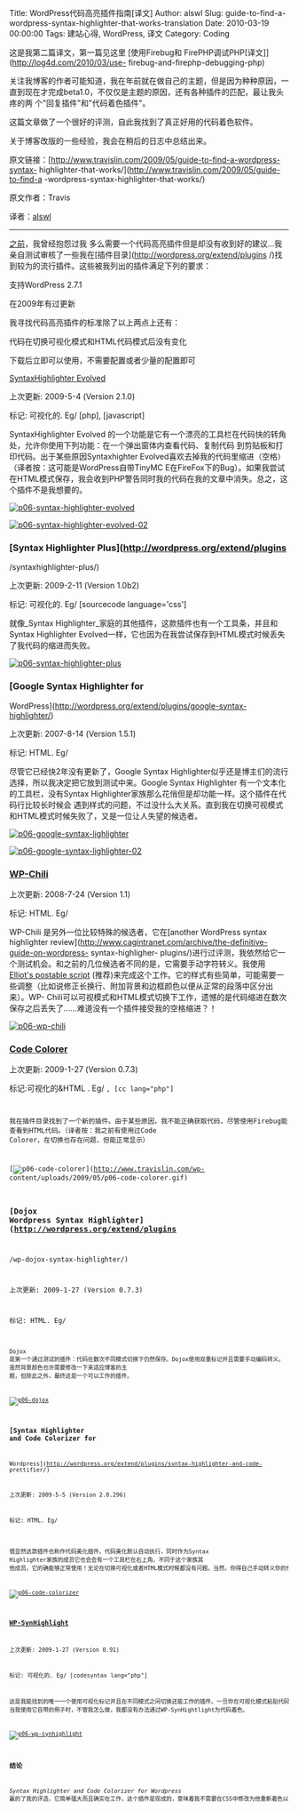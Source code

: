 Title: WordPress代码高亮插件指南[译文]
Author: alswl
Slug: guide-to-find-a-wordpress-syntax-highlighter-that-works-translation
Date: 2010-03-19 00:00:00
Tags: 建站心得, WordPress, 译文
Category: Coding

这是我第二篇译文，第一篇见这里 [使用Firebug和 FirePHP调试PHP[译文]](http://log4d.com/2010/03/use-
firebug-and-firephp-debugging-php)

关注我博客的作者可能知道，我在年前就在做自己的主题，但是因为种种原因，一直到现在才完成beta1.0，不仅仅是主题的原因，还有各种插件的匹配，最让我头疼的两
个"回复插件"和"代码着色插件"。

这篇文章做了一个很好的评测，自此我找到了真正好用的代码着色软件。

关于博客改版的一些经验，我会在稍后的日志中总结出来。

原文链接：[http://www.travislin.com/2009/05/guide-to-find-a-wordpress-syntax-
highlighter-that-works/](http://www.travislin.com/2009/05/guide-to-find-a
-wordpress-syntax-highlighter-that-works/)

原文作者：Travis

译者：[alswl](http://log4d.com)

* * *

[之前](http://www.travislin.com/2009/05/autonomy-of-syntax-highlighter/)，我曾经抱怨过我
多么需要一个代码高亮插件但是却没有收到好的建议…我亲自测试审核了一些我在[插件目录](http://wordpress.org/extend/plugins
/)找到较为的流行插件。这些被我列出的插件满足下列的要求：

支持WordPress 2.7.1

在2009年有过更新

我寻找代码高亮插件的标准除了以上两点上还有：

代码在切换可视化模式和HTML代码模式后没有变化

下载后立即可以使用，不需要配置或者少量的配置即可

[SyntaxHighlighter
Evolved](http://wordpress.org/extend/plugins/syntaxhighlighter/)

上次更新: 2009-5-4 (Version 2.1.0)

标记: 可视化的. Eg/ [php], [javascript]

SyntaxHighlighter Evolved 的一个功能是它有一个漂亮的工具栏在代码快的转角处，允许你使用下列功能：在一个弹出窗体内查看代码、复制代码
到剪贴板和打印代码。出于某些原因Syntaxhighter Evolved喜欢去掉我的代码里缩进（空格）（译者按：这可能是WordPress自带TinyMC
E在FireFox下的Bug）。如果我尝试在HTML模式保存，我会收到PHP警告同时我的代码在我的文章中消失。总之，这个插件不是我想要的。

[![p06-syntax-highlighter-evolved](http://www.travislin.com/wp-content/uploads/2009/05/p06-syntax-highlighter-evolved-300x269.gif)](http://www.travislin.com/wp-content/uploads/2009/05/p06-syntax-highlighter-evolved.gif)

[![p06-syntax-highlighter-evolved-02](http://www.travislin.com/wp-content/uploads/2009/05/p06-syntax-highlighter-evolved-02-300x157.gif)](http://www.travislin.com/wp-content/uploads/2009/05/p06-syntax-highlighter-evolved-02.gif)

### [Syntax Highlighter Plus](http://wordpress.org/extend/plugins
/syntaxhighlighter-plus/)

上次更新: 2009-2-11 (Version 1.0b2)

标记: 可视化的. Eg/ [sourcecode language='css']

就像_Syntax Highlighter_家庭的其他插件，这款插件也有一个工具条，并且和Syntax Highlighter
Evolved一样，它也因为在我尝试保存到HTML模式时候丢失了我代码的缩进而失败。

[![p06-syntax-highlighter-plus](http://www.travislin.com/wp-content/uploads/2009/05/p06-syntax-highlighter-plus-287x300.gif)](http://www.travislin.com/wp-content/uploads/2009/05/p06-syntax-highlighter-plus.gif)

### [Google Syntax Highlighter for
WordPress](http://wordpress.org/extend/plugins/google-syntax-highlighter/)

上次更新: 2007-8-14 (Version 1.5.1)

标记: HTML. Eg/

尽管它已经快2年没有更新了，Google Syntax Highlighter似乎还是博主们的流行选择，所以我决定把它放到测试中来。Google
Syntax Highlighter 有一个文本化的工具栏，没有Syntax Highlighter家族那么花俏但是却功能一样。这个插件在代码行比较长时候会
遇到样式的问题，不过没什么大关系。直到我在切换可视模式和HTML模式时候失败了，又是一位让人失望的候选者。

[![p06-google-syntax-lighlighter](http://www.travislin.com/wp-content/uploads/2009/05/p06-google-syntax-lighlighter-275x300.gif)](http://www.travislin.com/wp-content/uploads/2009/05/p06-google-syntax-lighlighter.gif)

[![p06-google-syntax-lighlighter-02](http://www.travislin.com/wp-content/uploads/2009/05/p06-google-syntax-lighlighter-02-300x162.gif)](http://www.travislin.com/wp-content/uploads/2009/05/p06-google-syntax-lighlighter-02.gif)

### [WP-Chili](http://wordpress.org/extend/plugins/wp-chili/)

上次更新: 2008-7-24 (Version 1.1)

标记: HTML. Eg/

WP-Chili 是另外一位比较特殊的候选者，它在[another WordPress syntax highlighter
review](http://www.cagintranet.com/archive/the-definitive-guide-on-wordpress-
syntax-highligher-
plugins/)进行过评测，我依然给它一个测试机会。和之前的几位候选者不同的是，它需要手动字符转义。我使用[Elliot's postable
script](http://www.elliotswan.com/postable/)
(推荐)来完成这个工作。它的样式有些简单，可能需要一些调整（比如说修正长换行、附加背景和边框颜色以便从正常的段落中区分出来）。WP-
Chili可以可视模式和HTML模式切换下工作，遗憾的是代码缩进在数次保存之后丢失了……难道没有一个插件接受我的空格缩进？！

[![p06-wp-chili](https://ohsolnxaa.qnssl.com/upload_dropbox/201612/404.png)](http://www.travislin.com/wp-content/uploads/2009/05/p06-wp-chili.gif)

### [Code Colorer](http://wordpress.org/extend/plugins/codecolorer/)

上次更新: 2009-1-27 (Version 0.7.3)

标记:可视化的&HTML . Eg/ <code lang="php">, [cc lang="php"]

我在插件目录找到了一个新的插件。由于某些原因，我不能正确获取代码，尽管使用Firebug能查看到HTML代码。（译者按：我之前有使用过Code
Colorer，在切换也存在问题，但能正常显示）

[![p06-code-colorer](https://ohsolnxaa.qnssl.com/upload_dropbox/201612/404.png)](http://www.travislin.com/wp-
content/uploads/2009/05/p06-code-colorer.gif)

### [Dojox Wordpress Syntax Highlighter](http://wordpress.org/extend/plugins
/wp-dojox-syntax-highlighter/)

上次更新: 2009-1-27 (Version 0.7.3)

标记: HTML. Eg/ <pre><code class="php">

Dojox 是第一个通过测试的插件：代码在数次不同模式切换下仍然保存。Dojox使用双重标记并且需要手动编码转义。虽然背景颜色也许需要修改一下来适应博客的主
题，但除此之外，最终这是一个可以工作的插件。

[![p06-dojox](https://ohsolnxaa.qnssl.com/upload_dropbox/201612/404.png)](http://www.travislin.com/wp-content/uploads/2009/05/p06-dojox.gif)

### [Syntax Highlighter and Code Colorizer for
Wordpress](http://wordpress.org/extend/plugins/syntax-highlighter-and-code-
prettifier/)

上次更新: 2009-5-5 (Version 2.0.296)

标记: HTML. Eg/ <pre class="brush:php">

很显然这款插件也称作代码美化插件。代码美化默认自动执行，同时作为Syntax Highlighter家族的成员它也会会有一个工具栏在右上角。不同于这个家族其
他成员，它的确能够正常使用！无论在切换可视化或者HTML模式时候都没有问题。当然，你得自己手动转义你的代码。

[![p06-code-colorizer](https://ohsolnxaa.qnssl.com/upload_dropbox/201612/404.png)](http://www.travislin.com/wp-content/uploads/2009/05/p06-code-colorizer.gif)

### [WP-SynHighlight](http://wordpress.org/extend/plugins/wp-synhighlight/)

上次更新: 2009-1-27 (Version 0.91)

标记: 可视化的. Eg/ [codesyntax lang="php"]

这是我能找到的唯一一个使用可视化标记并且在不同模式之间切换还能工作的插件。一旦你在可视化模式粘贴代码，不需要加上转义字符，这是在可视化编辑模式下的优势。但是
当我使用它自带的例子时，不管我怎么做，我都没有办法通过WP-SynHightlight为代码着色。

[![p06-wp-synhighlight](https://ohsolnxaa.qnssl.com/upload_dropbox/201612/404.png)](http://www.travislin.com/wp-content/uploads/2009/05/p06-wp-synhighlight.gif)

### 结论

_Syntax Highlighter and Code Colorizer for Wordpress_
赢的了我的评选，它简单强大而且确实在工作。这个插件是现成的，意味着我不需要在CSS中修改为他重新着色以保证和我主题匹配。我知道我会享受我的选择的。

